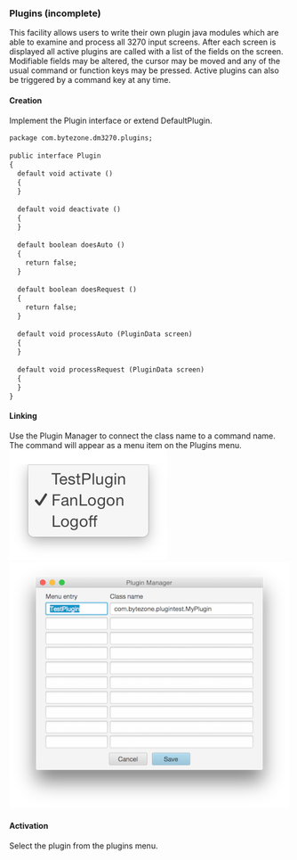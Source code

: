 ### Plugins (incomplete)
This facility allows users to write their own plugin java modules which are able to examine and process all 3270 input screens. After each screen is displayed all active plugins are called with a list of the fields on the screen. Modifiable fields may be altered, the cursor may be moved and any of the usual command or function keys may be pressed. Active plugins can also be triggered by a command key at any time.  
#### Creation
Implement the Plugin interface or extend DefaultPlugin.
```
package com.bytezone.dm3270.plugins;

public interface Plugin
{
  default void activate ()
  {
  }

  default void deactivate ()
  {
  }

  default boolean doesAuto ()
  {
    return false;
  }

  default boolean doesRequest ()
  {
    return false;
  }

  default void processAuto (PluginData screen)
  {
  }

  default void processRequest (PluginData screen)
  {
  }
}
```
#### Linking
Use the Plugin Manager to connect the class name to a command name. The command will appear as a menu item on the Plugins menu.  
![Plugins](pluginmenu.png?raw=true "plugin menu")
![Plugins](plugins.png?raw=true "plugin list")
#### Activation
Select the plugin from the plugins menu.
